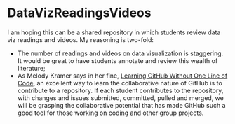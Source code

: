 # DataVizReadingsVideos
I am hoping this can be a shared repository in which students review data viz readings and videos. My reasoning is two-fold:
- The number of readings and videos on data visualization is staggering. It would be great to have students annotate and review this wealth of literature;
- As Melody Kramer says in her fine, [Learning GitHub Without One Line of Code](http://melodykramer.github.io/2015/04/06/learning-github-without-one-line-of-code/), an excellent way to learn the collaborative nature of GitHub is to contribute to a repository. If each student contributes to the repository, with changes and issues submitted, committed, pulled and merged, we will be grasping the collaborative potential that has made GitHub such a good tool for those working on coding and other group projects. 
